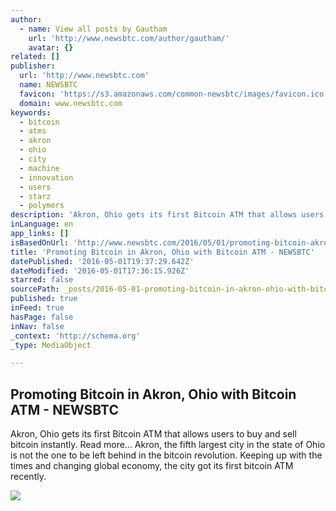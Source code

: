 ```yaml
---
author:
  - name: View all posts by Gautham
    url: 'http://www.newsbtc.com/author/gautham/'
    avatar: {}
related: []
publisher:
  url: 'http://www.newsbtc.com'
  name: NEWSBTC
  favicon: 'https://s3.amazonaws.com/common-newsbtc/images/favicon.ico'
  domain: www.newsbtc.com
keywords:
  - bitcoin
  - atms
  - akron
  - ohio
  - city
  - machine
  - innovation
  - users
  - starz
  - polymers
description: 'Akron, Ohio gets its first Bitcoin ATM that allows users to buy and sell bitcoin instantly. Read more... Akron, the fifth largest city in the state of Ohio is not the one to be left behind in the bitcoin revolution. Keeping up with the times and changing global economy, the city got its first bitcoin ATM recently.'
inLanguage: en
app_links: []
isBasedOnUrl: 'http://www.newsbtc.com/2016/05/01/promoting-bitcoin-akron-ohio-bitcoin-atm/'
title: 'Promoting Bitcoin in Akron, Ohio with Bitcoin ATM - NEWSBTC'
datePublished: '2016-05-01T19:37:29.642Z'
dateModified: '2016-05-01T17:36:15.926Z'
starred: false
sourcePath: _posts/2016-05-01-promoting-bitcoin-in-akron-ohio-with-bitcoin-atm-newsbtc.md
published: true
inFeed: true
hasPage: false
inNav: false
_context: 'http://schema.org'
_type: MediaObject

---
```

<article style=""><h1>Promoting Bitcoin in Akron, Ohio with Bitcoin ATM - NEWSBTC</h1><p>Akron, Ohio gets its first Bitcoin ATM that allows users to buy and sell bitcoin instantly. Read more... Akron, the fifth largest city in the state of Ohio is not the one to be left behind in the bitcoin revolution. Keeping up with the times and changing global economy, the city got its first bitcoin ATM recently.</p><img src="http://s3.amazonaws.com/main-newsbtc-images/2016/05/01134601/ATMcover.jpg" /></article>